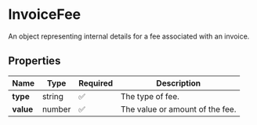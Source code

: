 # InvoiceFee

An object representing internal details for a fee associated with an invoice.

## Properties

| Name | Type | Required | Description |
| ------------ | ------------- | ------------- | ------------- |
| **type** | string | ✅ | The type of fee. |
**value** | number | ✅ | The value or amount of the fee. |


